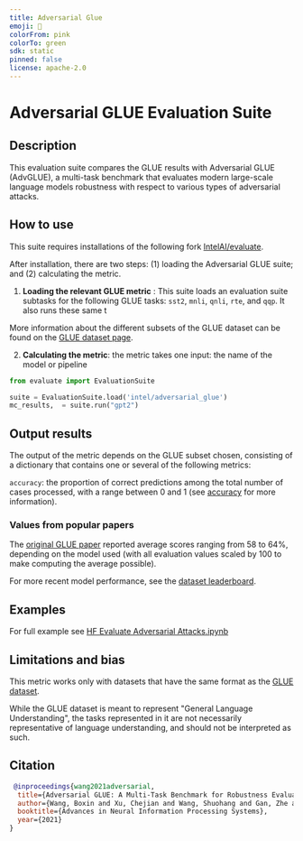 ```yaml
---
title: Adversarial Glue
emoji: 👀
colorFrom: pink
colorTo: green
sdk: static
pinned: false
license: apache-2.0
---
```


# Adversarial GLUE Evaluation Suite

## Description

This evaluation suite compares the GLUE results with Adversarial GLUE (AdvGLUE), a multi-task benchmark that evaluates modern large-scale language models robustness with respect to various types of adversarial attacks.

## How to use

This suite requires installations of the following fork [IntelAI/evaluate](https://github.com/IntelAI/evaluate/tree/develop).

After installation, there are two steps: (1) loading the Adversarial GLUE suite; and (2) calculating the metric.

1. **Loading the relevant GLUE metric** : This suite loads an evaluation suite subtasks for the following GLUE tasks: `sst2`,  `mnli`, `qnli`, `rte`, and `qqp`. It also runs these same t

More information about the different subsets of the GLUE dataset can be found on the [GLUE dataset page](https://huggingface.co/datasets/glue).

2. **Calculating the metric**: the metric takes one input: the name of the model or pipeline


```python
from evaluate import EvaluationSuite

suite = EvaluationSuite.load('intel/adversarial_glue')
mc_results,  = suite.run("gpt2")
```

## Output results

The output of the metric depends on the GLUE subset chosen, consisting of a dictionary that contains one or several of the following metrics:

`accuracy`: the proportion of correct predictions among the total number of cases processed, with a range between 0 and 1 (see [accuracy](https://huggingface.co/metrics/accuracy) for more information). 


### Values from popular papers

The [original GLUE paper](https://huggingface.co/datasets/glue) reported average scores ranging from 58 to 64%, depending on the model used (with all evaluation values scaled by 100 to make computing the average possible).

For more recent model performance, see the [dataset leaderboard](https://paperswithcode.com/dataset/glue).

## Examples 

For full example see [HF Evaluate Adversarial Attacks.ipynb](https://github.com/IntelAI/evaluate/blob/develop/notebooks/HF%20Evaluate%20Adversarial%20Attacks.ipynb)

## Limitations and bias
This metric works only with datasets that have the same format as the [GLUE dataset](https://huggingface.co/datasets/glue).

While the GLUE dataset is meant to represent "General Language Understanding", the tasks represented in it are not necessarily representative of language understanding, and should not be interpreted as such. 

## Citation

```bibtex
 @inproceedings{wang2021adversarial,
  title={Adversarial GLUE: A Multi-Task Benchmark for Robustness Evaluation of Language Models},
  author={Wang, Boxin and Xu, Chejian and Wang, Shuohang and Gan, Zhe and Cheng, Yu and Gao, Jianfeng and Awadallah, Ahmed Hassan and Li, Bo},
  booktitle={Advances in Neural Information Processing Systems},
  year={2021}
}
```

